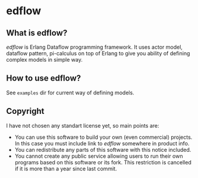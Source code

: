 # edflow #
## What is edflow? ##
*edflow* is Erlang Dataflow programming framework.
It uses actor model, dataflow pattern, pi-calculus on top of Erlang
to give you ability of defining complex models in simple way.

## How to use edflow? ##
See `examples` dir for current way of defining models.

## Copyright ##
I have not chosen any standart license yet, so main points are:
 * You can use this software to build your own (even commercial) projects. In this
case you must include link to _edflow_ somewhere in product info.
 * You can redistribute any parts of this software with this notice included.
 * You cannot create any public service allowing users to run their own programs
based on this software or its fork. 
This restriction is cancelled if it is more than a year since last commit.
